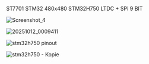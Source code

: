 ST7701 STM32 480x480 STM32H750 LTDC + SPI 9 BIT

![Screenshot_4](https://github.com/user-attachments/assets/876af3db-c7d4-4fe6-a95c-33a94404f7d4)

![20251012_0009411](https://github.com/user-attachments/assets/ba414eb2-6708-4b65-b3c2-2c43c9981cc9)

![stm32h750 pinout](https://github.com/user-attachments/assets/2b741316-2b5b-447e-b7ba-a8f2059d5282)

![stm32h750 - Kopie](https://github.com/user-attachments/assets/d9cc1b1b-a4ab-4f86-b6bf-a8238d3bf32e)


